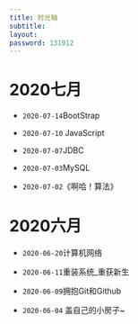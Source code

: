 ```yaml
---
title: 时光轴
subtitle: 
layout: 
password: 131912
---
```


<div class="markdown-body">


# 2020七月

* `2020-07-14`BootStrap

* `2020-07-10` JavaScript
* `2020-07-07`JDBC
* `2020-07-03`MySQL
* `2020-07-02`《啊哈！算法》

# 2020六月

* `2020-06-20`计算机网络

* `2020-06-11`重装系统_重获新生

* `2020-06-09`拥抱Git和Github

* `2020-06-04` 盖自己的小房子~

  

</div>